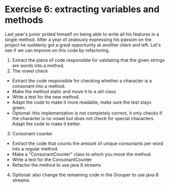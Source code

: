 # Exercise 6: extracting variables and methods

Last year's junior prided himself on being able to write all his features in a single method. 
After a year of zealously expressing his passion on the project he suddenly got a great opportunity 
at another client and left.
Let's see if we can improve on this code by refactoring.

1. Extract the piece of code responsible for validating that the given strings are words into a method.
2. The vowel check 
* Extract the code responsible for checking whether a character is a consonant into a method.
* Make the method static and move it to a util class.
* Write a test for the new method.
* Adapt the code to make it more readable, make sure the test stays green.
* Optional: this implementation is not completely correct, it only checks if the character is no vowel but does not check for special characters. Adapt the code to make it better.
3. Consonant counter
* Extract the code that counts the amount of unique consonants per word into a regular method.
* Make a "ConsonantCounter" class to which you move the method.
* Write a test for the ConsonantCounter
* Refactor the method to use java 8 streams
4. Optional: also change the remaining code in the Grouper to use java 8 streams.